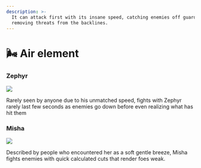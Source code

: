 ```yaml
---
description: >-
  It can attack first with its insane speed, catching enemies off guard and
  removing threats from the backlines.
---
```


# 🌬 Air element

### Zephyr

![](../../../.gitbook/assets/1\_XIbBH-F0CnKRPe5M2PPczw.png)

Rarely seen by anyone due to his unmatched speed, fights with Zephyr rarely last few seconds as enemies go down before even realizing what has hit them

### Misha

![](../../../.gitbook/assets/1\_o7p75qH6IlC60I1\_jPEfig.png)

Described by people who encountered her as a soft gentle breeze, Misha fights enemies with quick calculated cuts that render foes weak.
